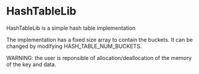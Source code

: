 # HashTableLib
HashTableLib is a simple hash table implementation

The implementation has a fixed size array to contain the buckets.
It can be changed by modifying HASH_TABLE_NUM_BUCKETS.

WARNING: the user is reponsible of allocation/deallocation of the memory of the key and data.

